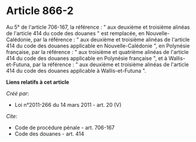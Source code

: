 # Article 866-2

Au 5° de l'article 706-167, la référence : " aux deuxième et troisième alinéas de l'article 414 du code des douanes " est
remplacée, en Nouvelle-Calédonie, par la référence : " aux deuxième et troisième alinéas de l'article 414 du code des douanes
applicable en Nouvelle-Calédonie ", en Polynésie française, par la référence : " aux troisième et quatrième alinéas de
l'article 414 du code des douanes applicable en Polynésie française ", et à Wallis-et-Futuna, par la référence : " aux
deuxième et troisième alinéas de l'article 414 du code des douanes applicable à Wallis-et-Futuna ".

**Liens relatifs à cet article**

_Créé par_:

  - Loi n°2011-266 du 14 mars 2011 - art. 20 (V)

_Cite_:

  - Code de procédure pénale - art. 706-167
  - Code des douanes - art. 414

